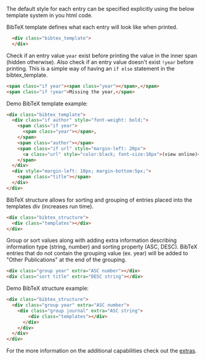 The default style for each entry can be specified explicitly using the below template system in you html code.

BibTeX template defines what each entry will look like when printed.
```html
  <div class="bibtex_template">
  </div>
```

Check if an entry value `year` exist before printing the value in the inner span (hidden otherwise). Also check if an entry value doesn't exist `!year` before printing. This is a simple way of having an `if else` statement in the bibtex_template.
```html
<span class="if year"><span class="year"></span>,</span>
<span class="if !year">Missing the year,</span>
```

Demo BibTeX template example:
```html
<div class="bibtex_template">
  <div class="if author" style="font-weight: bold;">
    <span class="if year">
      <span class="year"></span>, 
    </span>
    <span class="author"></span>
    <span class="if url" style="margin-left: 20px">
      <a class="url" style="color:black; font-size:10px">(view online)</a>
    </span>
  </div>
  <div style="margin-left: 10px; margin-bottom:5px;">
    <span class="title"></span>
  </div>
</div>
```

BibTeX structure allows for sorting and grouping of entries placed into the templates div (increases run time).
```html
<div class="bibtex_structure">
  <div class="templates"></div>
</div>
```

Group or sort values along with adding extra information describing information type (string, number) and sorting property (ASC, DESC). BibTeX entries that do not contain the grouping value (ex. year) will be added to "Other Publications" at the end of the grouping.
```html
<div class="group year" extra="ASC number"></div>
<div class="sort title" extra="DESC string"></div>
```

Demo BibTeX structure example:
```html
<div class="bibtex_structure">
  <div class="group year" extra="ASC number">
    <div class="group journal" extra="ASC string">
        <div class="templates"></div>
      </div>
    </div>
  </div>
</div>
```

For the more information on the additional capabilities check out the [extras](extra.md).